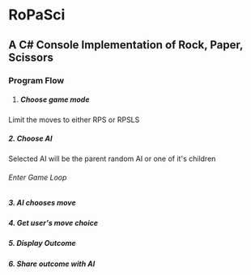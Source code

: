# RoPaSci

## A C# Console Implementation of Rock, Paper, Scissors



### Program Flow

1. ##### Choose game mode 

Limit the moves to either RPS or RPSLS

##### 2\. Choose AI

Selected AI will be the parent random AI or one of it's children

###### Enter Game Loop

##### 3\. AI chooses move 

##### 4\. Get user's move choice 

##### 5\. Display Outcome 

##### 6\. Share outcome with AI



